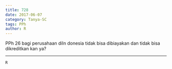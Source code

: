 ```yaml
---
title: 728
date: 2017-06-07
category: Tanya-SC
tags: PPh
author: R
---
```


PPh 26 bagi perusahaan diIn donesia tidak bisa dibiayakan dan tidak bisa dikreditkan kan ya?

---



`R`
